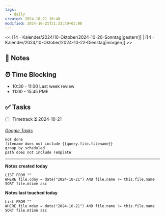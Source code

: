 ```yaml
---
tags:
  - daily
created: 2024-10-21 10:48
modified: 2024-10-21T21:33:30+02:00
---
```

<< [[4 - Kalender/2024/10-Oktober/2024-10-20-Sonntag|gestern]] | [[4 - Kalender/2024/10-Oktober/2024-10-22-Dienstag|morgen]] >>

## 📝 Notes

## ⏰ Time Blocking
- 10:30 - 11:00 Last week review
- 11:00 - 15:45 PME

## ✅ Tasks
- [ ] Timetrack ⏳ 2024-10-21

_[Google Tasks](https://calendar.google.com/calendar/u/0/r/tasks)_
```tasks
not done
filename does not include {{query.file.filename}}
group by scheduled
path does not include Template
```

---

**Notes created today**
```dataview
LIST FROM "" 
WHERE file.cday = date("2024-10-21") AND file.name != this.file.name
SORT file.mtime asc
```
 **Notes last touched today**
```dataview
List FROM "" 
WHERE file.mday = date("2024-10-21") AND file.name != this.file.name
SORT file.mtime asc
```
